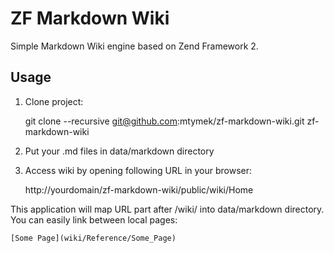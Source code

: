 ZF Markdown Wiki
================

Simple Markdown Wiki engine based on Zend Framework 2.

Usage
-----

1. Clone project:

    git clone --recursive git@github.com:mtymek/zf-markdown-wiki.git zf-markdown-wiki

2. Put your .md files in data/markdown directory
3. Access wiki by opening following URL in your browser:

    http://yourdomain/zf-markdown-wiki/public/wiki/Home


This application will map URL part after /wiki/ into data/markdown directory. You can easily link between
local pages:

    [Some Page](wiki/Reference/Some_Page)